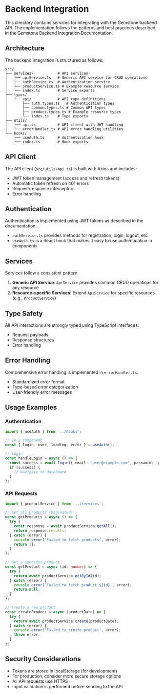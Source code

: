 # Backend Integration

This directory contains services for integrating with the Gemstone backend API. The implementation follows the patterns and best practices described in the Gemstone Backend Integration Documentation.

## Architecture

The backend integration is structured as follows:

```
src/
├── services/           # API services
│   ├── apiService.ts   # Generic API service for CRUD operations
│   ├── authService.ts  # Authentication service
│   ├── productService.ts # Example resource service
│   └── index.ts        # Service exports
├── types/
│   └── api/            # API type definitions
│       ├── auth.types.ts   # Authentication types
│       ├── common.types.ts # Common API types
│       ├── product.types.ts # Example resource types
│       └── index.ts    # Type exports
├── utils/
│   ├── api.ts          # API client with JWT handling
│   └── errorHandler.ts # API error handling utilities
└── hooks/
    ├── useAuth.ts      # Authentication hook
    └── index.ts        # Hook exports
```

## API Client

The API client (`src/utils/api.ts`) is built with Axios and includes:

- JWT token management (access and refresh tokens)
- Automatic token refresh on 401 errors
- Request/response interceptors
- Error handling

## Authentication

Authentication is implemented using JWT tokens as described in the documentation:

- `authService.ts` provides methods for registration, login, logout, etc.
- `useAuth.ts` is a React hook that makes it easy to use authentication in components

## Services

Services follow a consistent pattern:

1. **Generic API Service**: `ApiService` provides common CRUD operations for any resource
2. **Resource-specific Services**: Extend `ApiService` for specific resources (e.g., `ProductService`)

## Type Safety

All API interactions are strongly typed using TypeScript interfaces:

- Request payloads
- Response structures
- Error handling

## Error Handling

Comprehensive error handling is implemented in `errorHandler.ts`:

- Standardized error format
- Type-based error categorization
- User-friendly error messages

## Usage Examples

### Authentication

```typescript
import { useAuth } from '../hooks';

// In a component
const { login, user, loading, error } = useAuth();

// Login
const handleLogin = async () => {
  const success = await login({ email: 'user@example.com', password: 'pass' });
  if (success) {
    // Navigate to dashboard
  }
};
```

### API Requests

```typescript
import { productService } from '../services';

// Get all products (paginated)
const getProducts = async () => {
  try {
    const response = await productService.getAll();
    return response.results;
  } catch (error) {
    console.error('Failed to fetch products', error);
    return [];
  }
};

// Get a specific product
const getProduct = async (id: number) => {
  try {
    return await productService.getById(id);
  } catch (error) {
    console.error(`Failed to fetch product ${id}`, error);
    return null;
  }
};

// Create a new product
const createProduct = async (productData) => {
  try {
    return await productService.create(productData);
  } catch (error) {
    console.error('Failed to create product', error);
    throw error;
  }
};
```

## Security Considerations

- Tokens are stored in localStorage (for development)
- For production, consider more secure storage options
- All API requests use HTTPS
- Input validation is performed before sending to the API
